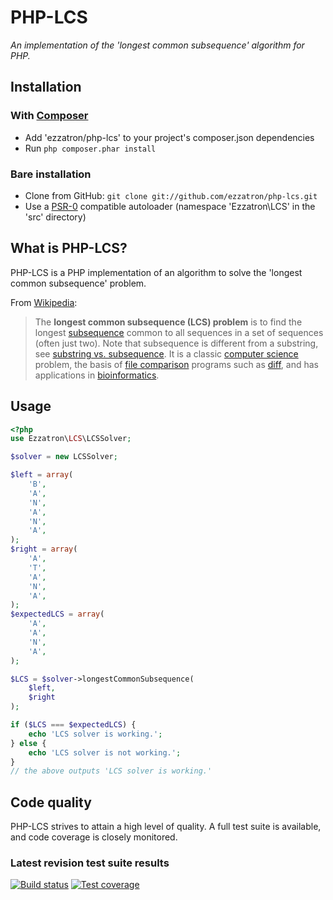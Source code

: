 # PHP-LCS

*An implementation of the 'longest common subsequence' algorithm for PHP.*

## Installation

### With [Composer](http://getcomposer.org/)

* Add 'ezzatron/php-lcs' to your project's composer.json dependencies
* Run `php composer.phar install`

### Bare installation

* Clone from GitHub: `git clone git://github.com/ezzatron/php-lcs.git`
* Use a [PSR-0](https://github.com/php-fig/fig-standards/blob/master/accepted/PSR-0.md) compatible autoloader (namespace 'Ezzatron\LCS' in the 'src' directory)

## What is PHP-LCS?

PHP-LCS is a PHP implementation of an algorithm to solve the 'longest common
subsequence' problem.

From [Wikipedia](http://en.wikipedia.org/wiki/Longest_common_subsequence_problem):

> The **longest common subsequence (LCS) problem** is to find the longest
> [subsequence](http://en.wikipedia.org/wiki/Subsequence) common to all
> sequences in a set of sequences (often just two). Note that subsequence is
> different from a substring, see
> [substring vs. subsequence](http://en.wikipedia.org/wiki/Subsequence#Substring_vs._subsequence).
> It is a classic [computer science](http://en.wikipedia.org/wiki/Computer_science)
> problem, the basis of [file comparison](http://en.wikipedia.org/wiki/File_comparison)
> programs such as [diff](http://en.wikipedia.org/wiki/Diff), and has
> applications in [bioinformatics](http://en.wikipedia.org/wiki/Bioinformatics).

## Usage

```php
<?php
use Ezzatron\LCS\LCSSolver;

$solver = new LCSSolver;

$left = array(
    'B',
    'A',
    'N',
    'A',
    'N',
    'A',
);
$right = array(
    'A',
    'T',
    'A',
    'N',
    'A',
);
$expectedLCS = array(
    'A',
    'A',
    'N',
    'A',
);

$LCS = $solver->longestCommonSubsequence(
    $left,
    $right
);

if ($LCS === $expectedLCS) {
    echo 'LCS solver is working.';
} else {
    echo 'LCS solver is not working.';
}
// the above outputs 'LCS solver is working.'
```

## Code quality

PHP-LCS strives to attain a high level of quality. A full test suite is
available, and code coverage is closely monitored.

### Latest revision test suite results
[![Build status](https://secure.travis-ci.org/ezzatron/php-lcs.png)](http://travis-ci.org/ezzatron/php-lcs)
[![Test coverage](http://ezzatron.github.com/php-lcs/coverage-report/coverage.png)](http://ezzatron.github.com/php-lcs/coverage-report/index.html)
